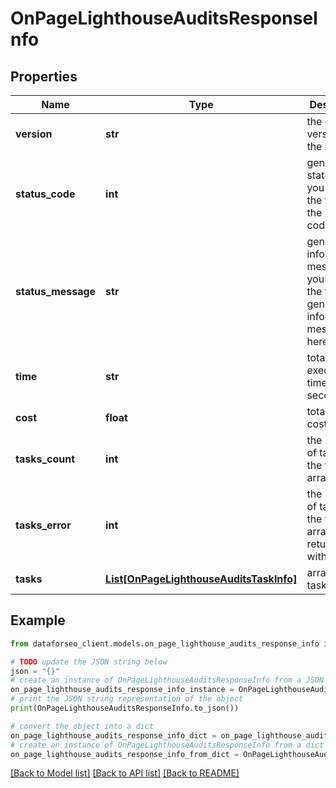 # OnPageLighthouseAuditsResponseInfo


## Properties

Name | Type | Description | Notes
------------ | ------------- | ------------- | -------------
**version** | **str** | the current version of the API | [optional] 
**status_code** | **int** | general status code you can find the full list of the response codes here | [optional] 
**status_message** | **str** | general informational message you can find the full list of general informational messages here | [optional] 
**time** | **str** | total execution time, seconds | [optional] 
**cost** | **float** | total tasks cost, USD | [optional] 
**tasks_count** | **int** | the number of tasks in the tasks array | [optional] 
**tasks_error** | **int** | the number of tasks in the tasks array returned with an error | [optional] 
**tasks** | [**List[OnPageLighthouseAuditsTaskInfo]**](OnPageLighthouseAuditsTaskInfo.md) | array of tasks | [optional] 

## Example

```python
from dataforseo_client.models.on_page_lighthouse_audits_response_info import OnPageLighthouseAuditsResponseInfo

# TODO update the JSON string below
json = "{}"
# create an instance of OnPageLighthouseAuditsResponseInfo from a JSON string
on_page_lighthouse_audits_response_info_instance = OnPageLighthouseAuditsResponseInfo.from_json(json)
# print the JSON string representation of the object
print(OnPageLighthouseAuditsResponseInfo.to_json())

# convert the object into a dict
on_page_lighthouse_audits_response_info_dict = on_page_lighthouse_audits_response_info_instance.to_dict()
# create an instance of OnPageLighthouseAuditsResponseInfo from a dict
on_page_lighthouse_audits_response_info_from_dict = OnPageLighthouseAuditsResponseInfo.from_dict(on_page_lighthouse_audits_response_info_dict)
```
[[Back to Model list]](../README.md#documentation-for-models) [[Back to API list]](../README.md#documentation-for-api-endpoints) [[Back to README]](../README.md)


